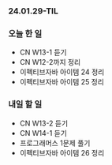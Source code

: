 ### 24.01.29-TIL
### 오늘 한 일
- CN W13-1 듣기
- CN W12-2까지 정리
- 이펙티브자바 아이템 24 정리
- 이펙티브자바 아이템 25 정리

### 내일 할 일
- CN W13-2 듣기
- CN W14-1 듣기
- 프로그래머스 1문제 풀기
- 이펙티브자바 아이템 26 정리
